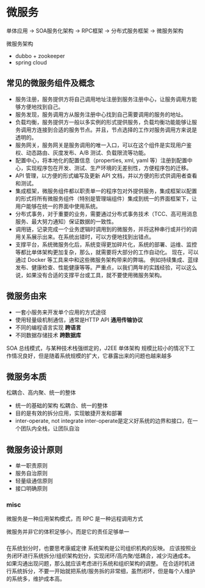 # 微服务

单体应用 -> SOA服务化架构 -> RPC框架 -> 分布式服务框架 -> 微服务架构

微服务架构 
* dubbo + zookeeper
* spring cloud

## 常见的微服务组件及概念

* 服务注册，服务提供方将自己调用地址注册到服务注册中心，让服务调用方能够方便地找到自己。
* 服务发现，服务调用方从服务注册中心找到自己需要调用的服务的地址。
* 负载均衡，服务提供方一般以多实例的形式提供服务，负载均衡功能能够让服务调用方连接到合适的服务节点。并且，节点选择的工作对服务调用方来说是透明的。
* 服务网关，服务网关是服务调用的唯一入口，可以在这个组件是实现用户鉴权、动态路由、灰度发布、A/B 测试、负载限流等功能。
* 配置中心，将本地化的配置信息（properties, xml, yaml 等）注册到配置中心，实现程序包在开发、测试、生产环境的无差别性，方便程序包的迁移。
* API 管理，以方便的形式编写及更新 API 文档，并以方便的形式供调用者查看和测试。
* 集成框架，微服务组件都以职责单一的程序包对外提供服务，集成框架以配置的形式将所有微服务组件（特别是管理端组件）集成到统一的界面框架下，让用户能够在统一的界面中使用系统。
* 分布式事务，对于重要的业务，需要通过分布式事务技术（TCC、高可用消息服务、最大努力通知）保证数据的一致性。
* 调用链，记录完成一个业务逻辑时调用到的微服务，并将这种串行或并行的调用关系展示出来。在系统出错时，可以方便地找到出错点。
* 支撑平台，系统微服务化后，系统变得更加碎片化，系统的部署、运维、监控等都比单体架构更加复杂，那么，就需要将大部分的工作自动化。
现在，可以通过 Docker 等工具来中和这些微服务架构带来的弊端。 例如持续集成、蓝绿发布、健康检查、性能健康等等。严重点，以我们两年的实践经验，可以这么说，如果没有合适的支撑平台或工具，就不要使用微服务架构。


## 微服务由来

* 一套小服务来开发单个应用的方式途径
* 使用轻量级机制通信，通常是HTTP API **通用传输协议**
* 不同的编程语言实现 **跨语言**
* 不同数据存储技术 **跨数据库**

SOA 总线模式，与某种技术栈强绑定的，J2EE
单体架构 规模比较小的情况下工作情况良好，但是随着系统规模的扩大，它暴露出来的问题也越来越多

## 微服务本质

松耦合、高内聚、统一的整体

* 统一的基础的架构 松耦合、统一的整体
* 目的是有效的拆分应用，实现敏捷开发和部署
* inter-operate, not integrate inter-operate是定义好系统的边界和接口，在一个团队内全栈，让团队自治

## 微服务设计原则

* 单一职责原则
* 服务自治原则
* 轻量级通信原则
* 接口明确原则

### misc

微服务是一种应用架构模式，而 RPC 是一种远程调用方式

微服务并非它的体积足够小，而是它的责任足够单一

### 
在系统划分时，也要思考康威定律
系统架构是公司组织机构的反映。
应该按照业务闭环进行系统拆分/组织架构划分，实现闭环/高内聚/低耦合，减少沟通成本。
如果沟通出现问题，那么就应该考虑进行系统和组织架构的调整。
在合适时机进行系统拆分，不要一开始就把系统/服务拆的非常细，虽然闭环，但是每个人维护的系统多，维护成本高。